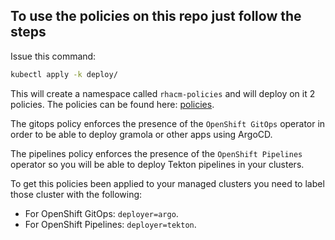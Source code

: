 ## To use the policies on this repo just follow the steps

Issue this command:

```bash
kubectl apply -k deploy/
```

This will create a namespace called `rhacm-policies` and will deploy on it 2 policies. The policies can be found here:
[policies](https://github.com/atarazana/gramola/rhacm/grc/policies).

The gitops policy enforces the presence of the `OpenShift GitOps` operator in order to be able to deploy gramola or other apps using ArgoCD.

The pipelines policy enforces the presence of the `OpenShift Pipelines` operator so you will be able to deploy Tekton pipelines in your clusters.

To get this policies been applied to your managed clusters you need to label those cluster with the following:

- For OpenShift GitOps: `deployer=argo`.
- For OpenShift Pipelines: `deployer=tekton`.
